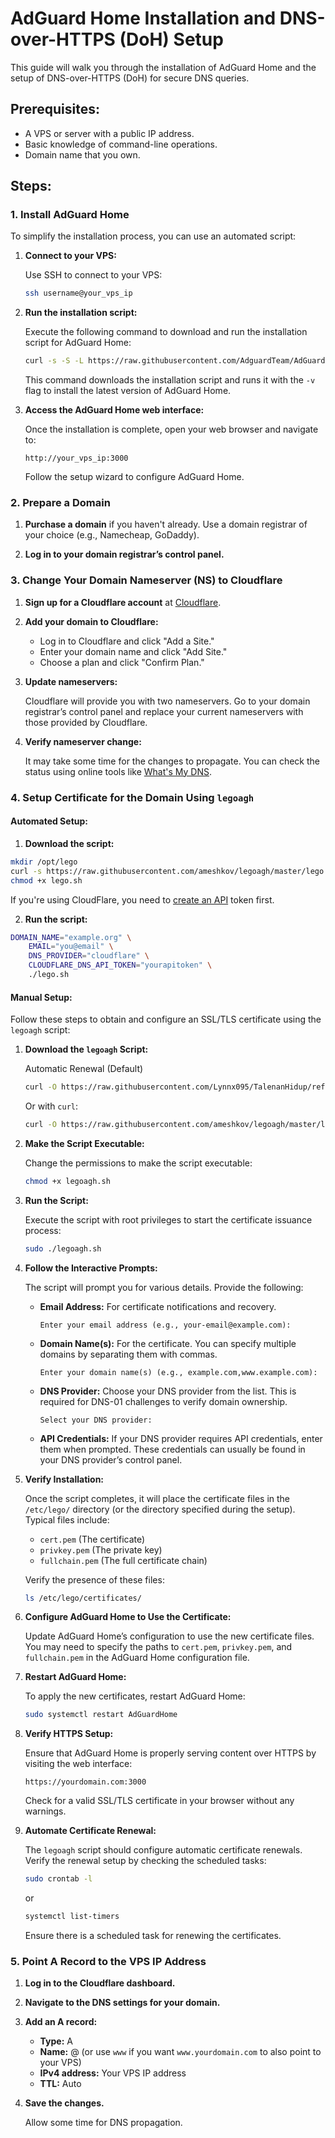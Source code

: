 # AdGuard Home Installation and DNS-over-HTTPS (DoH) Setup

This guide will walk you through the installation of AdGuard Home and the setup of DNS-over-HTTPS (DoH) for secure DNS queries.

## Prerequisites:

- A VPS or server with a public IP address.
- Basic knowledge of command-line operations.
- Domain name that you own.

## Steps:

### 1. Install AdGuard Home

To simplify the installation process, you can use an automated script:

1. **Connect to your VPS:**

   Use SSH to connect to your VPS:
   ```bash
   ssh username@your_vps_ip
   ```

2. **Run the installation script:**

   Execute the following command to download and run the installation script for AdGuard Home:
   ```bash
   curl -s -S -L https://raw.githubusercontent.com/AdguardTeam/AdGuardHome/master/scripts/install.sh | sh -s -- -v
   ```

   This command downloads the installation script and runs it with the `-v` flag to install the latest version of AdGuard Home.

3. **Access the AdGuard Home web interface:**

   Once the installation is complete, open your web browser and navigate to:
   ```
   http://your_vps_ip:3000
   ```

   Follow the setup wizard to configure AdGuard Home.

### 2. Prepare a Domain

1. **Purchase a domain** if you haven't already. Use a domain registrar of your choice (e.g., Namecheap, GoDaddy).

2. **Log in to your domain registrar’s control panel.**

### 3. Change Your Domain Nameserver (NS) to Cloudflare

1. **Sign up for a Cloudflare account** at [Cloudflare](https://www.cloudflare.com/).

2. **Add your domain to Cloudflare:**

   - Log in to Cloudflare and click "Add a Site."
   - Enter your domain name and click "Add Site."
   - Choose a plan and click "Confirm Plan."

3. **Update nameservers:**

   Cloudflare will provide you with two nameservers. Go to your domain registrar’s control panel and replace your current nameservers with those provided by Cloudflare.

4. **Verify nameserver change:**

   It may take some time for the changes to propagate. You can check the status using online tools like [What's My DNS](https://www.whatsmydns.net/).

### 4. Setup Certificate for the Domain Using `legoagh`

#### Automated Setup:
1. **Download the script:**

```bash
mkdir /opt/lego
curl -s https://raw.githubusercontent.com/ameshkov/legoagh/master/lego.sh --output lego.sh
chmod +x lego.sh
```

If you're using CloudFlare, you need to [create an API](https://dash.cloudflare.com/profile/api-tokens) token first.

2. **Run the script:**

```bash
DOMAIN_NAME="example.org" \
    EMAIL="you@email" \
    DNS_PROVIDER="cloudflare" \
    CLOUDFLARE_DNS_API_TOKEN="yourapitoken" \
    ./lego.sh
```

#### Manual Setup:
Follow these steps to obtain and configure an SSL/TLS certificate using the `legoagh` script:

1. **Download the `legoagh` Script:**

   Automatic Renewal (Default)
   ```bash
   curl -O https://raw.githubusercontent.com/Lynnx095/TalenanHidup/refs/heads/main/Software/legoagh.sh
   ```
   Or with `curl`:
   ```bash
   curl -O https://raw.githubusercontent.com/ameshkov/legoagh/master/legoagh.sh
   ```
   
2. **Make the Script Executable:**

   Change the permissions to make the script executable:
   ```bash
   chmod +x legoagh.sh
   ```

3. **Run the Script:**

   Execute the script with root privileges to start the certificate issuance process:
   ```bash
   sudo ./legoagh.sh
   ```

4. **Follow the Interactive Prompts:**

   The script will prompt you for various details. Provide the following:

   - **Email Address:** For certificate notifications and recovery.
     ```plaintext
     Enter your email address (e.g., your-email@example.com):
     ```

   - **Domain Name(s):** For the certificate. You can specify multiple domains by separating them with commas.
     ```plaintext
     Enter your domain name(s) (e.g., example.com,www.example.com):
     ```

   - **DNS Provider:** Choose your DNS provider from the list. This is required for DNS-01 challenges to verify domain ownership.
     ```plaintext
     Select your DNS provider:
     ```

   - **API Credentials:** If your DNS provider requires API credentials, enter them when prompted. These credentials can usually be found in your DNS provider’s control panel.

5. **Verify Installation:**

   Once the script completes, it will place the certificate files in the `/etc/lego/` directory (or the directory specified during the setup). Typical files include:
   - `cert.pem` (The certificate)
   - `privkey.pem` (The private key)
   - `fullchain.pem` (The full certificate chain)

   Verify the presence of these files:
   ```bash
   ls /etc/lego/certificates/
   ```

6. **Configure AdGuard Home to Use the Certificate:**

   Update AdGuard Home’s configuration to use the new certificate files. You may need to specify the paths to `cert.pem`, `privkey.pem`, and `fullchain.pem` in the AdGuard Home configuration file.

7. **Restart AdGuard Home:**

   To apply the new certificates, restart AdGuard Home:
   ```bash
   sudo systemctl restart AdGuardHome
   ```

8. **Verify HTTPS Setup:**

   Ensure that AdGuard Home is properly serving content over HTTPS by visiting the web interface:
   ```
   https://yourdomain.com:3000
   ```

   Check for a valid SSL/TLS certificate in your browser without any warnings.

9. **Automate Certificate Renewal:**

   The `legoagh` script should configure automatic certificate renewals. Verify the renewal setup by checking the scheduled tasks:
   ```bash
   sudo crontab -l
   ```
   or
   ```bash
   systemctl list-timers
   ```

   Ensure there is a scheduled task for renewing the certificates.

### 5. Point A Record to the VPS IP Address

1. **Log in to the Cloudflare dashboard.**

2. **Navigate to the DNS settings for your domain.**

3. **Add an A record:**

   - **Type:** A
   - **Name:** @ (or use `www` if you want `www.yourdomain.com` to also point to your VPS)
   - **IPv4 address:** Your VPS IP address
   - **TTL:** Auto

4. **Save the changes.**

   Allow some time for DNS propagation.

